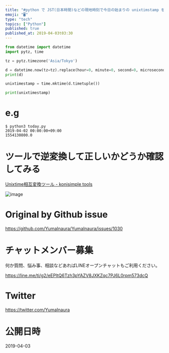 ```yaml
---
title: "#python で JST(日本時間)などの現地時刻で今日の始まりの unixtimstamp を得る例"
emoji: "🖥"
type: "tech"
topics: ["Python"]
published: true
published_at: 2019-04-03t03:30
---
```


```py
from datetime import datetime
import pytz, time

tz = pytz.timezone('Asia/Tokyo')

d = datetime.now(tz=tz).replace(hour=0, minute=0, second=0, microsecond=0)
print(d)

unixtimestamp = time.mktime(d.timetuple())

print(unixtimestamp)
```

# e.g

```
$ python3 today.py
2019-04-02 00:00:00+09:00
1554130800.0
```

# ツールで逆変換して正しいかどうか確認してみる

[Unixtime相互変換ツール - konisimple tools](https://tool.konisimple.net/date/unixtime?input=1554130800.0)

![image](https://user-images.githubusercontent.com/13635059/55375172-28144700-5546-11e9-9b6b-7d43ed142bb7.png)


# Original by Github issue

https://github.com/YumaInaura/YumaInaura/issues/1030








<!-- Update From Qiita API -->

# チャットメンバー募集


何か質問、悩み事、相談などあればLINEオープンチャットもご利用ください。

https://line.me/ti/g2/eEPltQ6Tzh3pYAZV8JXKZqc7PJ6L0rpm573dcQ





# Twitter


https://twitter.com/YumaInaura


<!-- Update From Qiita API -->



# 公開日時

2019-04-03
